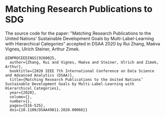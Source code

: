 # Matching Research Publications to SDG

The source code for the paper: ”Matching Research Publications to the United Nations’ Sustainable Development Goals by Multi-Label-Learning with Hierarchical Categories" accepted in DSAA 2020 by Rui Zhang, Maéva Vignes, Ulrich Steiner, Arthur Zimek.


```
@INPROCEEDINGS{9260025,
  author={Zhang, Rui and Vignes, Maéva and Steiner, Ulrich and Zimek, Arthur},
  booktitle={2020 IEEE 7th International Conference on Data Science and Advanced Analytics (DSAA)}, 
  title={Matching Research Publications to the United Nations’ Sustainable Development Goals by Multi-Label-Learning with Hierarchical Categories}, 
  year={2020},
  volume={},
  number={},
  pages={516-525},
  doi={10.1109/DSAA49011.2020.00066}}
```
